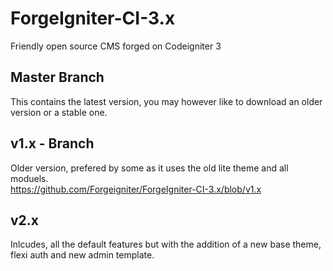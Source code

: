 # ForgeIgniter-CI-3.x
Friendly open source CMS forged on Codeigniter 3

## Master Branch
This contains the latest version, you may however like to download an older version or a stable one.

## v1.x - Branch
Older version, prefered by some as it uses the old lite theme and all moduels.  
https://github.com/Forgeigniter/ForgeIgniter-CI-3.x/blob/v1.x

## v2.x
Inlcudes, all the default features but with the addition of a new base theme, flexi auth and new admin template.
